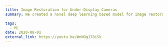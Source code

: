 ```yaml
---
title: Image Restoration for Under-Display Cameras
summary: We created a novel deep learning based model for image restoration, resulting in a publication at ECCV Workshops 2020. We also placed 2nd /150 teams at the Under Display Camera Challenge.

tags:
  - ML
date: 2020-08-01
external_link: https://youtu.be/WnNOg178iSk
---
```

